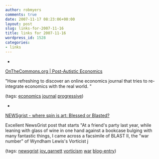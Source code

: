 ```yaml
---
author: robmyers
comments: true
date: 2007-11-17 08:23:06+00:00
layout: post
slug: links-for-2007-11-16
title: links for 2007-11-16
wordpress_id: 1528
categories:
- links
---
```


  

  *   


[OnTheCommons.org | Post-Autistic Economics](http://onthecommons.org/node/1230)

  


"How refreshing to discover an online economics journal that tries to re-integrate economics with the real world. "

  


(tags: [economics](http://del.icio.us/robmyers/economics) [journal](http://del.icio.us/robmyers/journal) [progressive](http://del.icio.us/robmyers/progressive))

  

  

  *   


[NEWSgrist - where spin is art: Blessed or Blasted?](http://newsgrist.typepad.com/underbelly/2007/11/the-rare-the-be.html?cid=90212072#comment-90212072)

  


Excellent NewsGrist post that starts "At a friend's party last year, while leaning with glass of wine in one hand against a bookcase bulging with many fantastic things, I came across a facsimile of BLAST II, the "war number" of Wyndham Lewis's Vorticist j

  


(tags: [newsgrist](http://del.icio.us/robmyers/newsgrist) [joy_garnett](http://del.icio.us/robmyers/joy_garnett) [vorticism](http://del.icio.us/robmyers/vorticism) [war](http://del.icio.us/robmyers/war) [blog-entry](http://del.icio.us/robmyers/blog-entry))

  

  
  


